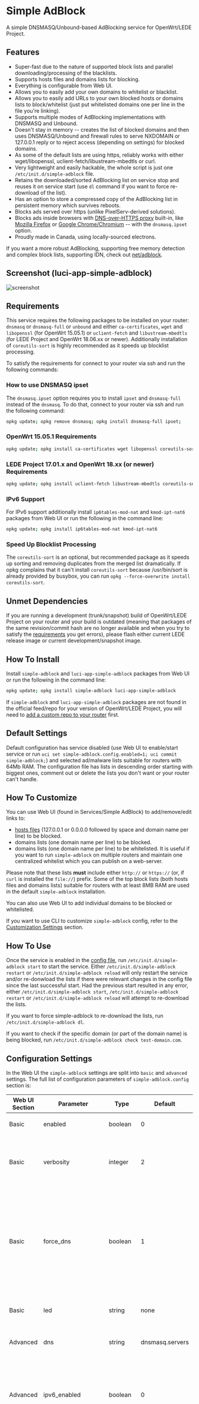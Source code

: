 # Simple AdBlock

A simple DNSMASQ/Unbound-based AdBlocking service for OpenWrt/LEDE Project.

## Features

- Super-fast due to the nature of supported block lists and parallel downloading/processing of the blacklists.
- Supports hosts files and domains lists for blocking.
- Everything is configurable from Web UI.
- Allows you to easily add your own domains to whitelist or blacklist.
- Allows you to easily add URLs to your own blocked hosts or domains lists to block/whitelist (just put whitelisted domains one per line in the file you're linking).
- Supports multiple modes of AdBlocking implementations with DNSMASQ and Unbound.
- Doesn't stay in memory -- creates the list of blocked domains and then uses DNSMASQ/Unbound and firewall rules to serve NXDOMAIN or 127.0.0.1 reply or to reject access (depending on settings)  for blocked domains.
- As some of the default lists are using https, reliably works with either wget/libopenssl,  uclient-fetch/libustream-mbedtls or curl.
- Very lightweight and easily hackable, the whole script is just one ```/etc/init.d/simple-adblock``` file.
- Retains the downloaded/sorted AdBlocking list on service stop and reuses it on service start (use ```dl``` command if you want to force re-download of the list).
- Has an option to store a compressed copy of the AdBlocking list in persistent memory which survives reboots.
- Blocks ads served over https (unlike PixelServ-derived solutions).
- Blocks ads inside browsers with [DNS-over-HTTPS proxy](https://en.wikipedia.org/wiki/DNS_over_HTTPS) built-in, like [Mozilla Firefox](https://support.mozilla.org/en-US/kb/firefox-dns-over-https#w_about-dns-over-https) or [Google Chrome/Chromium](https://blog.chromium.org/2019/09/experimenting-with-same-provider-dns.html) -- with the ```dnsmasq.ipset``` option.
- Proudly made in Canada, using locally-sourced electrons.

If you want a more robust AdBlocking, supporting free memory detection and complex block lists, supporting IDN, check out [net/adblock](https://github.com/openwrt/packages/tree/master/net/adblock/files).

## Screenshot (luci-app-simple-adblock)

![screenshot](https://raw.githubusercontent.com/stangri/openwrt_packages/master/screenshots/simple-adblock/screenshot07.png "screenshot")

## Requirements

This service requires the following packages to be installed on your router: ```dnsmasq``` or ```dnsmasq-full``` or ```unbound``` and either ```ca-certificates```, ```wget``` and ```libopenssl``` (for OpenWrt 15.05.1) or ```uclient-fetch``` and ```libustream-mbedtls``` (for LEDE Project and OpenWrt 18.06.xx or newer). Additionally installation of ```coreutils-sort``` is highly recommended as it speeds up blocklist processing.

To satisfy the requirements for connect to your router via ssh and run the following commands:

### How to use DNSMASQ ipset

The ```dnsmasq.ipset``` option requires you to install ```ipset``` and  ```dnsmasq-full``` instead of the ```dnsmasq```. To do that, connect to your router via ssh and run the following command:

```sh
opkg update; opkg remove dnsmasq; opkg install dnsmasq-full ipset;
```

### OpenWrt 15.05.1 Requirements

```sh
opkg update; opkg install ca-certificates wget libopenssl coreutils-sort dnsmasq
```

### LEDE Project 17.01.x and OpenWrt 18.xx (or newer) Requirements

```sh
opkg update; opkg install uclient-fetch libustream-mbedtls coreutils-sort dnsmasq
```

### IPv6 Support

For IPv6 support additionally install ```ip6tables-mod-nat``` and ```kmod-ipt-nat6``` packages from Web UI or run the following in the command line:

```sh
opkg update; opkg install ip6tables-mod-nat kmod-ipt-nat6
```

### Speed Up Blocklist Processing

The ```coreutils-sort``` is an optional, but recommended package as it speeds up sorting and removing duplicates from the merged list dramatically. If opkg complains that it can't install ```coreutils-sort``` because /usr/bin/sort is already provided by busybox, you can run ```opkg --force-overwrite install coreutils-sort```.

## Unmet Dependencies

If you are running a development (trunk/snapshot) build of OpenWrt/LEDE Project on your router and your build is outdated (meaning that packages of the same revision/commit hash are no longer available and when you try to satisfy the [requirements](#requirements) you get errors), please flash either current LEDE release image or current development/snapshot image.

## How To Install

Install ```simple-adblock``` and ```luci-app-simple-adblock``` packages from Web UI or run the following in the command line:

```sh
opkg update; opkg install simple-adblock luci-app-simple-adblock
```

If ```simple-adblock``` and ```luci-app-simple-adblock``` packages are not found in the official feed/repo for your version of OpenWrt/LEDE Project, you will need to [add a custom repo to your router](https://github.com/stangri/openwrt_packages/blob/master/README.md#on-your-router) first.

## Default Settings

Default configuration has service disabled (use Web UI to enable/start service or run ```uci set simple-adblock.config.enabled=1; uci commit simple-adblock;```) and selected ad/malware lists suitable for routers with 64Mb RAM. The configuration file has lists in descending order starting with biggest ones, comment out or delete the lists you don't want or your router can't handle.

## How To Customize

You can use Web UI (found in Services/Simple AdBlock) to add/remove/edit links to:

- [hosts files](https://en.wikipedia.org/wiki/Hosts_(file)) (127.0.0.1 or 0.0.0.0 followed by space and domain name per line) to be blocked.
- domains lists (one domain name per line) to be blocked.
- domains lists (one domain name per line) to be whitelisted. It is useful if you want to run ```simple-adblock``` on multiple routers and maintain one centralized whitelist which you can publish on a web-server.

Please note that these lists **must** include either ```http://``` or ```https://``` (or, if ```curl``` is installed the ```file://```) prefix. Some of the top block lists (both hosts files and domains lists) suitable for routers with at least 8MB RAM are used in the default ```simple-adblock``` installation.

You can also use Web UI to add individual domains to be blocked or whitelisted.

If you want to use CLI to customize ```simple-adblock``` config, refer to the [Customization Settings](#customization-settings) section.

## How To Use

Once the service is enabled in the [config file](#default-settings), run ```/etc/init.d/simple-adblock start``` to start the service. Either ```/etc/init.d/simple-adblock restart``` or ```/etc/init.d/simple-adblock reload``` will only restart the service and/or re-donwload the lists if there were relevant changes in the config file since the last successful start. Had the previous start resulted in any error, either ```/etc/init.d/simple-adblock start```, ```/etc/init.d/simple-adblock restart``` or ```/etc/init.d/simple-adblock reload``` will attempt to re-download the lists.

If you want to force simple-adblock to re-download the lists, run ```/etc/init.d/simple-adblock dl```.

If you want to check if the specific domain (or part of the domain name) is being blocked, run ```/etc/init.d/simple-adblock check test-domain.com```.

## Configuration Settings

In the Web UI the ```simple-adblock``` settings are split into ```basic``` and ```advanced``` settings. The full list of configuration parameters of ```simple-adblock.config``` section is:

|Web UI Section|Parameter|Type|Default|Description|
| --- | --- | --- | --- | --- |
|Basic|enabled|boolean|0|Enable/disable the ```simple-adblock``` service.|
|Basic|verbosity|integer|2|Can be set to 0, 1 or 2 to control the console and system log output verbosity of the ```simple-adblock``` service.|
|Basic|force_dns|boolean|1|Force router's DNS to local devices which may have different/hardcoded DNS server settings. If enabled, creates a firewall rule to intercept DNS requests from local devices to external DNS servers and redirect them to router.|
|Basic|led|string|none|Use one of the router LEDs to indicate the AdBlocking status.|
|Advanced|dns|string|dnsmasq.servers|DNS resolution option. See [table below](#dns-resolution-option) for addtional information.|
|Advanced|ipv6_enabled|boolean|0|Add IPv6 entries to block-list if ```dnsmasq.addnhosts``` is used. This option is only visible in Web UI if the ```dnsmasq.addnhosts``` is selected as the DNS resolution option.|
|Advanced|boot_delay|integer|120|Delay service activation for that many seconds on boot up. You can shorten it to 10-30 seconds on modern fast routers. Routers with built-in modems may require longer boot delay.|
|Advanced|download_timeout|integer|10|Time-out downloads if no reply received within that many last seconds.|
|Advanced|curl_retry|integer|3|If ```curl``` is installed and detected, attempt that many retries for failed downloads.|
|Advanced|parallel_downloads|boolean|1|If enabled, all downloads are completed concurrently, if disabled -- sequentioally. Concurrent downloads dramatically speed up service loading.|
|Advanced|debug|boolean|0|If enabled, output service full debug to ```/tmp/simple-adblock.log```. Please note that the debug file may clog up the router's RAM on some devices. Use with caution.|
|Advanced|allow_non_ascii|boolean|0|Enable support for non-ASCII characters in the final AdBlocking file. Only enable if your target service supports non-ASCII characters. If you enable this on the system where DNS resolver doesn't support non-ASCII characters, it will crash. Use with caution.|
|Advanced|compressed_cache|boolean|0|Create compressed cache of the AdBlocking file in router's persistent memory. Only recommended to be used on routers with large ROM and/or routers with metered/flaky internet connection.|
||whitelist_domain|list/string||List of white-listed domains.|
||whitelist_domains_url|list/string||List of URL(s) to text files containing white-listed domains. **Must** include either ```http://``` or ```https://``` (or, if ```curl``` is installed the ```file://```) prefix. Useful if you want to keep/publish a single white-list for multiple routers.|
||blacklist_domains_url|list/string||List of URL(s) to text files containing black-listed domains. **Must** include either ```http://``` or ```https://``` (or, if ```curl``` is installed the ```file://```) prefix.|
||blacklist_hosts_url|list/string||List of URL(s) to [hosts files](https://en.wikipedia.org/wiki/Hosts_(file)) containing black-listed domains. **Must** include either ```http://``` or ```https://``` (or, if ```curl``` is installed the ```file://```) prefix.|

### DNS Resolution Option

Currently supported options are:

|Option|Explanation|
| --- | --- |
|```dnsmasq.addnhosts```|Creates the DNSMASQ additional hosts file ```/var/run/simple-adblock.addnhosts``` and modifies DNSMASQ settings, so that DNSMASQ resolves all blocked domains to "local machine": 127.0.0.1. This option doesn't allow block-list optimization (by removing secondary level domains if the top-level domain is also in the block-list), so it results in a much larger block-list file, but, unlike other DNSMASQ-based options, it has almost no effect on the DNS look up speed. This option also allows quick reloads of DNSMASQ on block-list updates.|
|```dnsmasq.conf```|Creates the DNSMASQ config file ```/var/dnsmasq.d/simple-adblock``` so that DNSMASQ replies with NXDOMAIN: "domain not found". This option allows the block-list optimization (by removing secondary level domains if the top-level domain is also in the block-list), resulting in the smaller block-list file. This option will slow down DNS look up speed somewhat.|
|```dnsmasq.ipset```|Creates the DNSMASQ ipset file ```/var/dnsmasq.d/simple-adblock.ipset``` and the firewall rule to reject the matching requests. This is the only option for AdBlocking if you're using a browser with [DNS-over-HTTPS proxy](https://en.wikipedia.org/wiki/DNS_over_HTTPS) built-in, like [Mozilla Firefox](https://support.mozilla.org/en-US/kb/firefox-dns-over-https#w_about-dns-over-https) or [Google Chrome/Chromium](https://blog.chromium.org/2019/09/experimenting-with-same-provider-dns.html). This option allows the block-list optimization (by removing secondary level domains if the top-level domain is also in the block-list), resulting in the smaller block-list file. This option requires you install ```dnsmasq-full``` and ```ipset``` [as described here](#how-to-use-dnsmasq-ipset). PLEASE NOTE, that unlike other options which are truly domain name based blocking, this is essentially an IP address based blocking, ie: if you try to block ```google-analytics.com``` with this option, it may also block/break things like YouTube, Hangouts and other Google services, which share an IP address with ```google-analytics.com```.|
|```dnsmasq.servers```|Creates the DNSMASQ servers file ```/var/run/simple-adblock.servers``` and modifies DNSMASQ settings so that DNSMASQ replies with NXDOMAIN: "domain not found". This option allows the block-list optimization (by removing secondary level domains if the top-level domain is also in the block-list), resulting in the smaller block-list file. This option will slow down DNS look up speed somewhat. This is a default setting as it results in the smaller block-file and allows quick reloads of DNSMASQ.|
|```unbound.adb_list```|Creates the Unbound config file ```/var/lib/unbound/adb_list.simple-adblock``` so that Unbound replies with NXDOMAIN: "domain not found". This option allows the block-list optimization (by removing secondary level domains if the top-level domain is also in the block-list), resulting in the smaller block-list file.|

## How Does It Work

This service downloads (and processes in the background, removing comments and other useless data) lists of hosts and domains to be blocked, combines those lists into one big block list, removes duplicates and sorts it and then removes your whitelisted domains from the block list before converting to to DNSMASQ/Unbound-compatible file and restarting DNSMASQ/Unbound if needed. The result of the process is that DNSMASQ/Unbound return NXDOMAIN or 127.0.0.1 (depending on settings) for the blocked domains.

If you specify ```google.com``` as a domain to be whitelisted, you will have access to ```google.com```, ```www.google.com```, ```analytics.google.com```, but not fake domains like ```email-google.com``` or ```drive.google.com.verify.signin.normandeassociation.com``` for example. If you only want to allow ```www.google.com``` while blocking all other ```google.com``` subdomains, just specify ```www.google.com``` as domain to be whitelisted.

In general, whatever domain is specified to be whitelisted; it, along with with its subdomains will be whitelisted, but not any fake domains containing it.

## Documentation / Discussion

Please head to [OpenWrt Forum](https://forum.openwrt.org/t/simple-adblock-fast-lean-and-fully-uci-luci-configurable-adblocking/1327/) for discussion of this package.

## Thanks

I'd like to thank everyone who helped create, test and troubleshoot this service. Special thanks to [@hnyman](https://github.com/hnyman) for general package/luci guidance, [@dibdot](https://github.com/dibdot) for general guidance and block-list optimization code, [@ckuethe](https://github.com/ckuethe) for the curl support, non-ASCII filtering and compressed cache code, [@EricLuehrsen](https://github.com/EricLuehrsen) for the Unbound support information, [@mushoz]( https://github.com/mushoz) for performance testing and [@phasecat](https://forum.openwrt.org/u/phasecat/summary) for submitting various bugs and testing.
